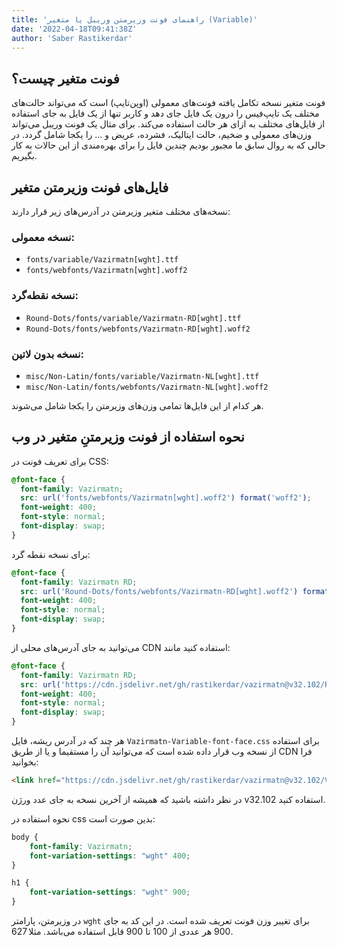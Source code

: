 ```yaml
---
title: 'راهنمای فونت وزیرمتن وریبل یا متغیر (Variable)'
date: '2022-04-18T09:41:38Z'
author: 'Saber Rastikerdar'
---
```


## فونت متغیر چیست؟

فونت متغیر نسخه تکامل یافته فونت‌های معمولی (اوپن‌تایپ) است که می‌تواند حالت‌‌های مختلف یک تایپ‌فیس را درون یک فایل جای دهد و کاربر تنها از یک فایل به جای استفاده از فایل‌های مختلف به ازای هر حالت استفاده می‌کند. برای مثال یک فونت وریبل می‌تواند وزن‌های معمولی و ضخیم، حالت ایتالیک، فشرده، عریض و ... را یکجا شامل گردد. در حالی که به روال سابق ما مجبور بودیم چندین فایل را برای بهره‌مندی از این حالات به کار بگیریم.

## فایل‌های فونت وزیرمتن متغیر

نسخه‌های مختلف متغیر وزیرمتن در آدرس‌های زیر قرار دارند:

### نسخه معمولی:
- `fonts/variable/Vazirmatn[wght].ttf`
- `fonts/webfonts/Vazirmatn[wght].woff2`

### نسخه نقطه‌گرد:
- `Round-Dots/fonts/variable/Vazirmatn-RD[wght].ttf`
- `Round-Dots/fonts/webfonts/Vazirmatn-RD[wght].woff2`

### نسخه بدون لاتین:
- `misc/Non-Latin/fonts/variable/Vazirmatn-NL[wght].ttf`
- `misc/Non-Latin/fonts/webfonts/Vazirmatn-NL[wght].woff2`

هر کدام از این فایل‌ها تمامی وزن‌های وزیرمتن را یکجا شامل می‌شوند.

## نحوه استفاده از فونت وزیرمتنِ متغیر در وب

برای تعریف فونت در CSS:
```css
@font-face {
  font-family: Vazirmatn;
  src: url('fonts/webfonts/Vazirmatn[wght].woff2') format('woff2');
  font-weight: 400;
  font-style: normal;
  font-display: swap;
}
```

برای نسخه نقطه گرد:
```css
@font-face {
  font-family: Vazirmatn RD;
  src: url('Round-Dots/fonts/webfonts/Vazirmatn-RD[wght].woff2') format('woff2');
  font-weight: 400;
  font-style: normal;
  font-display: swap;
}
```

می‌توانید به جای آدرس‌های محلی از CDN استفاده کنید مانند:
```css
@font-face {
  font-family: Vazirmatn RD;
  src: url('https://cdn.jsdelivr.net/gh/rastikerdar/vazirmatn@v32.102/Round-Dots/fonts/webfonts/Vazirmatn-RD[wght].woff2') format('woff2');
  font-weight: 400;
  font-style: normal;
  font-display: swap;
}
```

هر چند که در آدرس ریشه، فایل `Vazirmatn-Variable-font-face.css` برای استفاده از نسخه وب قرار داده شده است که می‌توانید آن را مستقیما و یا از طریق CDN فرا بخوانید:
```html
<link href="https://cdn.jsdelivr.net/gh/rastikerdar/vazirmatn@v32.102/Vazirmatn-Variable-font-face.css" rel="stylesheet" type="text/css" />
```

در نظر داشته باشید که همیشه از آخرین نسخه به جای عدد ورژن v32.102 استفاده کنید.


نحوه استفاده در css بدین صورت است:
```css
body {
    font-family: Vazirmatn;
    font-variation-settings: "wght" 400;
}

h1 {
    font-variation-settings: "wght" 900;
}
```
در وزیرمتن، پارامتر `wght` برای تغییر وزن فونت تعریف شده است. در این کد به جای 900 هر عددی از 100 تا 900 قابل استفاده می‌باشد. مثلا 627.